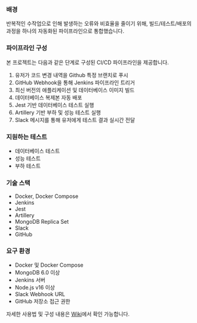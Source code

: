 ### 배경
반복적인 수작업으로 인해 발생하는 오류와 비효율을 줄이기 위해, 빌드/테스트/배포의 과정을 하나의 자동화된 파이프라인으로 통합했습니다.

### 파이프라인 구성
본 프로젝트는 다음과 같은 단계로 구성된 CI/CD 파이프라인을 제공합니다.
1. 유저가 코드 변경 내역을 Github 특정 브랜치로 푸시
2. GitHub Webhook을 통해 Jenkins 파이프라인 트리거
3. 최신 버전의 애플리케이션 및 데이터베이스 이미지 빌드
4. 데이터베이스 복제본 자동 배포
5. Jest 기반 데이터베이스 테스트 실행
6. Artillery 기반 부하 및 성능 테스트 실행
7. Slack 메시지를 통해 유저에게 테스트 결과 실시간 전달
 
### 지원하는 테스트
- 데이터베이스 테스트
- 성능 테스트
- 부하 테스트

### 기술 스택
* Docker, Docker Compose
* Jenkins
* Jest
* Artillery
* MongoDB Replica Set
* Slack
* GitHub

### 요구 환경
* Docker 및 Docker Compose
* MongoDB 6.0 이상
* Jenkins 서버
* Node.js v16 이상
* Slack Webhook URL
* GitHub 저장소 접근 권한

자세한 사용법 및 구성 내용은 [Wiki](https://github.com/yejinj/docker-jenkins/wiki)에서 확인 가능합니다.
